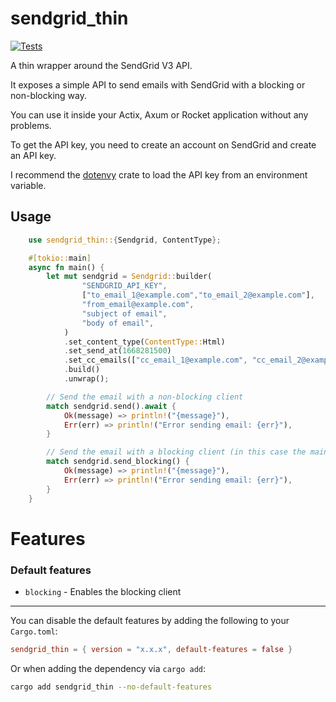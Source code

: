 # sendgrid_thin

[![Tests](https://github.com/OLoKo64/sendgrid_thin/actions/workflows/rust-workflow.yml/badge.svg)](https://github.com/OLoKo64/sendgrid_thin/actions/workflows/rust-workflow.yml)

A thin wrapper around the SendGrid V3 API.

It exposes a simple API to send emails with SendGrid with a blocking or non-blocking way.

You can use it inside your Actix, Axum or Rocket application without any problems.

To get the API key, you need to create an account on SendGrid and create an API key.

I recommend the [dotenvy](https://crates.io/crates/dotenvy) crate to load the API key from an environment variable.

## Usage


```rust
    use sendgrid_thin::{Sendgrid, ContentType};

    #[tokio::main]
    async fn main() {
        let mut sendgrid = Sendgrid::builder(
                "SENDGRID_API_KEY",
                ["to_email_1@example.com","to_email_2@example.com"],
                "from_email@example.com",
                "subject of email",
                "body of email",
            )
            .set_content_type(ContentType::Html)
            .set_send_at(1668281500)
            .set_cc_emails(["cc_email_1@example.com", "cc_email_2@example.com"])
            .build()
            .unwrap();

        // Send the email with a non-blocking client
        match sendgrid.send().await {
            Ok(message) => println!("{message}"),
            Err(err) => println!("Error sending email: {err}"),
        }

        // Send the email with a blocking client (in this case the main function cannot be async)
        match sendgrid.send_blocking() {
            Ok(message) => println!("{message}"),
            Err(err) => println!("Error sending email: {err}"),
        }
    }
```

# Features

### Default features
- `blocking` - Enables the blocking client

---

You can disable the default features by adding the following to your `Cargo.toml`:

```toml
sendgrid_thin = { version = "x.x.x", default-features = false }
```

Or when adding the dependency via `cargo add`:

```bash
cargo add sendgrid_thin --no-default-features
```
